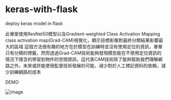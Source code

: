 # keras-with-flask
deploy keras model in flask

此專案使用ResNet50模型以及Gradient-weighted Class Activation Mapping class activation map(Grad-CAM)視覺化，顯示目標影像對最終分類結果影響最大的區域
這個方法很有趣的地方在於模型在訓練時並沒有使用定位的資訊，單單只有分類的標籤，然而透過Grad-CAM技術能夠發現模型能在不使用定位資訊的情況下隱含的學習到物件的空間資訊，這代表CAM技術除了能夠幫助我們理解網路之外，未來或許能使弱監督技術發展的可能，減少對於人工標記資料的依賴，減少訓練網路的成本

DEMO

![image](https://github.com/lisssse14/keras-in-flask/blob/master/gif.gif)
